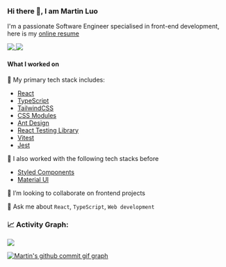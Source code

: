 ### Hi there 👋, I am Martin Luo

I'm a passionate Software Engineer specialised in front-end development, here is my [online resume](https://aml-personal-website-app.vercel.app/about-me)

<a href="https://github.com/anuraghazra/github-readme-stats">
    <picture style='vertical-align: text-top;'>
        <source
            srcset="https://github-readme-stats.vercel.app/api?username=martin-luo&count_private=true&show_icons=true&include_all_commits=true&hide_border=true&theme=react&show=reviews,discussions_started,discussions_answered,prs_merged,prs_merged_percentage&hide=stars"
            media="(prefers-color-scheme: dark)"
        />
        <source
            srcset="https://github-readme-stats.vercel.app/api?username=martin-luo&count_private=true&show_icons=true&include_all_commits=true&hide_border=true&show=reviews,discussions_started,discussions_answered,prs_merged,prs_merged_percentage&hide=stars"
            media="(prefers-color-scheme: light), (prefers-color-scheme: no-preference)"
        />
        <img src="https://github-readme-stats.vercel.app/api?username=martin-luo&count_private=true&show_icons=true&include_all_commits=true&hide_border=true&show=reviews,discussions_started,discussions_answered,prs_merged,prs_merged_percentage&hide=stars" />
        </picture>
</a>

<a href="https://github.com/anuraghazra/github-readme-stats">
    <picture style='vertical-align: text-top;'>
        <source
            srcset="https://github-readme-stats.vercel.app/api/top-langs?username=martin-luo&count_private=true&show_icons=true&include_all_commits=true&hide_border=true&theme=react&show=reviews,discussions_started,discussions_answered,prs_merged,prs_merged_percentage&hide=stars,python,java,ruby"
            media="(prefers-color-scheme: dark)"
        />
        <source
            srcset="https://github-readme-stats.vercel.app/api/top-langs?username=martin-luo&count_private=true&show_icons=true&include_all_commits=true&hide_border=true&show=reviews,discussions_started,discussions_answered,prs_merged,prs_merged_percentage&hide=stars,python,java,ruby"
            media="(prefers-color-scheme: light), (prefers-color-scheme: no-preference)"
        />
        <img src="https://github-readme-stats.vercel.app/api/top-langs?username=martin-luo&count_private=true&show_icons=true&include_all_commits=true&hide_border=true&show=reviews,discussions_started,discussions_answered,prs_merged,prs_merged_percentage&hide=stars,python,java,ruby" />
        </picture>
</a>

#### What I worked on

🔭 My primary tech stack includes:

- [React](https://github.com/facebook/react)
- [TypeScript](https://www.typescriptlang.org/)
- [TailwindCSS](https://tailwindcss.com/)
- [CSS Modules](https://github.com/css-modules/css-modules)
- [Ant Design](https://github.com/ant-design/ant-design)
- [React Testing Library](https://testing-library.com/docs/react-testing-library/intro/)
- [Vitest](https://github.com/vitest-dev/vitest)
- [Jest](https://github.com/jestjs/jest)

🔭 I also worked with the following tech stacks before

- [Styled Components](https://github.com/styled-components/styled-components)
- [Material UI](https://github.com/mui/material-ui)

👯 I’m looking to collaborate on frontend projects

💬 Ask me about `React`, `TypeScript`, `Web development`

### 📈 Activity Graph:

<a href="https://github.com/martin-luo">
    <picture>
        <source
            srcset="https://github-readme-activity-graph.vercel.app/graph?username=martin-luo&theme=react"
            media="(prefers-color-scheme: dark)"
        />
        <source
            srcset="https://github-readme-activity-graph.vercel.app/graph?username=martin-luo&theme=github"
            media="(prefers-color-scheme: light), (prefers-color-scheme: no-preference)"
        />
        <img src="https://github-readme-activity-graph.vercel.app/graph?username=martin-luo&theme=github" />
        </picture>
</a>

[![Martin's github commit gif graph](/dist/github-snake.gif)](https://github.com/martin-luo/)

